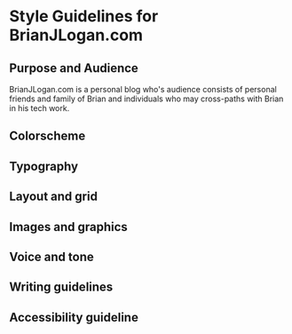 # Style Guidelines for BrianJLogan.com

## Purpose and Audience

BrianJLogan.com is a personal blog who's audience consists of personal friends and family of Brian and individuals who may cross-paths with Brian in his tech work. 

## Colorscheme

## Typography

## Layout and grid

## Images and graphics

## Voice and tone

## Writing guidelines

## Accessibility guideline
